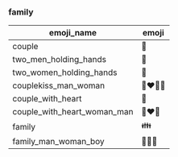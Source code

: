 ### family 

|emoji_name|emoji|
|---|---|
|couple|:couple:|
|two_men_holding_hands|:two_men_holding_hands:|
|two_women_holding_hands|:two_women_holding_hands:|
|couplekiss_man_woman|:couplekiss_man_woman:|
|couple_with_heart|:couple_with_heart:|
|couple_with_heart_woman_man|:couple_with_heart_woman_man:|
|family|:family:|
|family_man_woman_boy|:family_man_woman_boy:|
